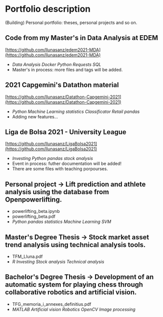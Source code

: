 # Portfolio description
(Building) Personal portfolio: theses, personal projects and so on.

## Code from my Master's in Data Analysis at EDEM
[https://github.com/llunasanz/edem2021-MDA](https://github.com/llunasanz/edem2021-MDA)
- *Data Analysis* *Docker* *Python* *Requests* *SQL*
- Master's in process: more files and tags will be added.

## 2021 Capgemini's Datathon material 
[https://github.com/llunasanz/Datathon-Capgemini-2021](https://github.com/llunasanz/Datathon-Capgemini-2021)
- *Python* *Machine Learning* *statistics* *Classificator* *Retail* *pandas*
- Adding new features...

## Liga de Bolsa 2021 - University League
[https://github.com/llunasanz/LigaBolsa2021](https://github.com/llunasanz/LigaBolsa2021)
- *Investing* *Python* *pandas* *stock analysis*
- Event in process: futher documentation will be added!
- There are some files with teaching porpourses.

## Personal project → Lift prediction and athlete analysis using the database from Openpowerlifting.
- powerlifting_beta.ipynb
- powerlifting_beta.pdf
- *Python* *pandas* *statistics* *Machine Learning* *SVM*

## Master's Degree Thesis → Stock market asset trend analysis using technical analysis tools.
- TFM_Lluna.pdf
- *R* *Investing* *Stock analysis* *Technical analysis* 

## Bachelor's Degree Thesis → Development of an automatic system for playing chess through collaborative robotics and artificial vision.
- TFG_memoria_i_annexes_definitius.pdf
- *MATLAB* *Artificial vision* *Robotics* *OpenCV* *Image processing*


